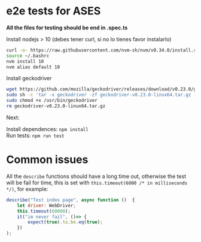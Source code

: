 # e2e tests for ASES 

**All the files for testing should be end in .spec.ts**

Install nodejs > 10 (debes tener curl, si no lo tienes favor instalarlo)
```bash
curl -o- https://raw.githubusercontent.com/nvm-sh/nvm/v0.34.0/install.sh | bash
source ~/.bashrc
nvm install 10
nvm alias default 10
```


Install geckodriver
```bash
wget https://github.com/mozilla/geckodriver/releases/download/v0.23.0/geckodriver-v0.23.0-linux64.tar.gz
sudo sh -c 'tar -x geckodriver -zf geckodriver-v0.23.0-linux64.tar.gz -O > /usr/bin/geckodriver'
sudo chmod +x /usr/bin/geckodriver
rm geckodriver-v0.23.0-linux64.tar.gz
```


Next:

Install dependences: `npm install`  
Run tests: `npm run test`  

# Common issues
All the `describe` functions should have a long time out, otherwise the test will be fail for time, this is set with `this.timeout(6000 /* in milliseconds */)`, for example: 
```js
describe("Test index page", async function ()  {
    let driver: WebDriver;
    this.timeout(60000);
    it("im never fail", ()=> {
        expect(true).to.be.eq(true);
    })
);
```